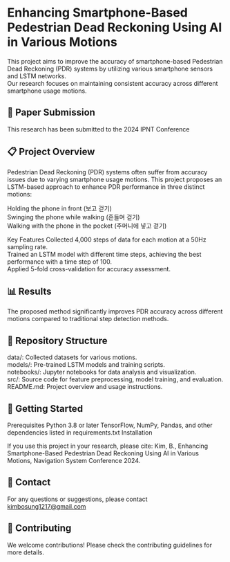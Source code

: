 # Enhancing Smartphone-Based Pedestrian Dead Reckoning Using AI in Various Motions

This project aims to improve the accuracy of smartphone-based Pedestrian Dead Reckoning (PDR) systems by utilizing various smartphone sensors and LSTM networks. <br>
Our research focuses on maintaining consistent accuracy across different smartphone usage motions.

## 📑 Paper Submission
This research has been submitted to the 2024 IPNT Conference 

## 📋 Project Overview
Pedestrian Dead Reckoning (PDR) systems often suffer from accuracy issues due to varying smartphone usage motions. 
This project proposes an LSTM-based approach to enhance PDR performance in three distinct motions:

Holding the phone in front (보고 걷기) <br>
Swinging the phone while walking (흔들며 걷기) <br>
Walking with the phone in the pocket (주머니에 넣고 걷기) <br>

Key Features
Collected 4,000 steps of data for each motion at a 50Hz sampling rate. <br>
Trained an LSTM model with different time steps, achieving the best performance with a time step of 100. <br>
Applied 5-fold cross-validation for accuracy assessment.

## 📊 Results
The proposed method significantly improves PDR accuracy across different motions compared to traditional step detection methods.

## 📂 Repository Structure
data/: Collected datasets for various motions. <br> 
models/: Pre-trained LSTM models and training scripts. <br>
notebooks/: Jupyter notebooks for data analysis and visualization. <br>
src/: Source code for feature preprocessing, model training, and evaluation. <br>
README.md: Project overview and usage instructions.

## 🚀 Getting Started
Prerequisites
Python 3.8 or later
TensorFlow, NumPy, Pandas, and other dependencies listed in requirements.txt
Installation

If you use this project in your research, please cite:
Kim, B., Enhancing Smartphone-Based Pedestrian Dead Reckoning Using AI in Various Motions, Navigation System Conference 2024.

## 📧 Contact
For any questions or suggestions, please contact kimbosung1217@gmail.com

## 🤝 Contributing
We welcome contributions! Please check the contributing guidelines for more details.
